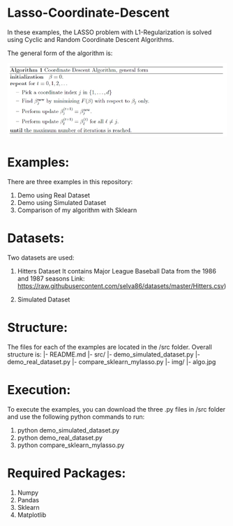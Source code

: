 # Lasso-Coordinate-Descent

In these examples, the LASSO problem with L1-Regularization is solved using Cyclic and Random Coordinate Descent Algorithms.

The general form of the algorithm is:

![alt text](https://github.com/TejasJagadeesh/Lasso-Coordinate-Descent/blob/master/img/algo.jpg)

# Examples:
There are three examples in this repository:
1) Demo using Real Dataset
2) Demo using Simulated Dataset
3) Comparison of my algorithm with Sklearn

# Datasets:
Two datasets are used:

1) Hitters Dataset
It contains Major League Baseball Data from the 1986 and 1987 seasons
Link: https://raw.githubusercontent.com/selva86/datasets/master/Hitters.csv)

2) Simulated Dataset

# Structure:
The files for each of the examples are located in the /src folder. Overall structure is:
|- README.md
  |- src/
     |- demo_simulated_dataset.py
     |- demo_real_dataset.py
     |- compare_sklearn_mylasso.py
  |- img/
     |- algo.jpg

# Execution:
To execute the examples, you can download the three .py files in /src folder and use the following python commands to run:
1) python demo_simulated_dataset.py
2) python demo_real_dataset.py
3) python compare_sklearn_mylasso.py

# Required Packages:
1) Numpy
2) Pandas
3) Sklearn
4) Matplotlib
